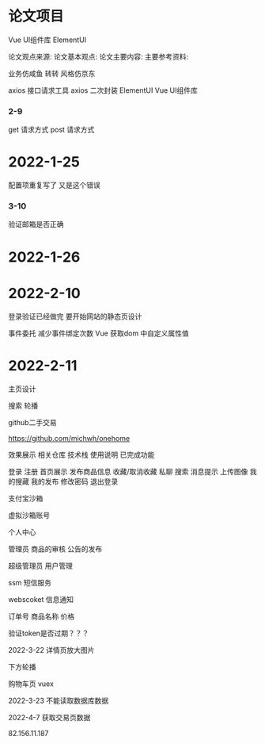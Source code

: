 # 论文项目

Vue UI组件库 ElementUI

论文观点来源:
论文基本观点:
论文主要内容:
主要参考资料:

业务仿咸鱼 转转
风格仿京东

axios 接口请求工具 axios 二次封装
ElementUI Vue UI组件库

### 2-9

get 请求方式
post 请求方式

# 2022-1-25

配置项重复写了 又是这个错误

### 3-10

验证邮箱是否正确

# 2022-1-26

# 2022-2-10

登录验证已经做完 要开始网站的静态页设计

事件委托 减少事件绑定次数
Vue 获取dom 中自定义属性值


# 2022-2-11

主页设计

搜索
轮播



github二手交易

https://github.com/michwh/onehome

效果展示
相关仓库
技术栈
使用说明
已完成功能

登录
注册
首页展示
发布商品信息
收藏/取消收藏
私聊
搜索
消息提示
上传图像
我的搜藏
我的发布
修改密码
退出登录

支付宝沙箱

虚拟沙箱账号

个人中心

管理员 
商品的审核
公告的发布

超级管理员
用户管理

ssm 短信服务

webscoket 信息通知


订单号 
商品名称
价格

验证token是否过期？？？


2022-3-22
详情页放大图片

下方轮播

购物车页 vuex

2022-3-23
不能读取数据库数据

2022-4-7
获取交易页数据

82.156.11.187